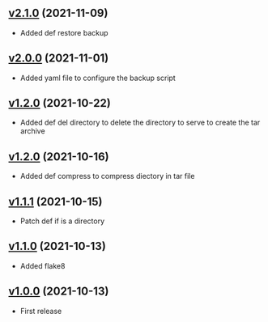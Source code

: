 ## [v2.1.0](https://github.com/gaetanprx/backup/releases/tag/v2.1.0) (2021-11-09)

- Added def restore backup

## [v2.0.0](https://github.com/gaetanprx/backup/releases/tag/v2.0.0) (2021-11-01)

- Added yaml file to configure the backup script

## [v1.2.0](https://github.com/gaetanprx/backup/releases/tag/v1.3.0) (2021-10-22)

- Added def del directory to delete the directory to serve to create the tar archive 

## [v1.2.0](https://github.com/gaetanprx/backup/releases/tag/v1.2.0) (2021-10-16)

- Added def compress to compress diectory in tar file

## [v1.1.1](https://github.com/gaetanprx/backup/releases/tag/v1.1.1) (2021-10-15)

- Patch def if is a directory

## [v1.1.0](https://github.com/gaetanprx/backup/releases/tag/v1.1.0) (2021-10-13)

- Added flake8

## [v1.0.0](https://github.com/gaetanprx/backup/releases/tag/v1.0.0) (2021-10-13)

- First release
